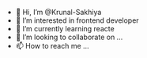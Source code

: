- 👋 Hi, I’m @Krunal-Sakhiya
- 👀 I’m interested in frontend developer
- 🌱 I’m currently learning reacte
- 💞️ I’m looking to collaborate on ...
- 📫 How to reach me ...

<!---
Krunal-Sakhiya/Krunal-Sakhiya is a ✨ special ✨ repository because its `README.md` (this file) appears on your GitHub profile.
You can click the Preview link to take a look at your changes.
--->
